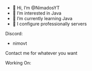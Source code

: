 - 👋 Hi, I’m @NimadosYT
- 👀 I’m interested in Java
- 🌱 I’m currently learning Java
- 🎇 I configure professionally servers

Discord:

* nimovt

Contact me for whatever you want

Working On:


